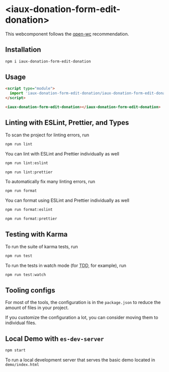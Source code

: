 # \<iaux-donation-form-edit-donation>

This webcomponent follows the [open-wc](https://github.com/open-wc/open-wc) recommendation.

## Installation
```bash
npm i iaux-donation-form-edit-donation
```

## Usage
```html
<script type="module">
  import 'iaux-donation-form-edit-donation/iaux-donation-form-edit-donation.js';
</script>

<iaux-donation-form-edit-donation></iaux-donation-form-edit-donation>
```

## Linting with ESLint, Prettier, and Types
To scan the project for linting errors, run
```bash
npm run lint
```

You can lint with ESLint and Prettier individually as well
```bash
npm run lint:eslint
```
```bash
npm run lint:prettier
```

To automatically fix many linting errors, run
```bash
npm run format
```

You can format using ESLint and Prettier individually as well
```bash
npm run format:eslint
```
```bash
npm run format:prettier
```

## Testing with Karma
To run the suite of karma tests, run
```bash
npm run test
```

To run the tests in watch mode (for <abbr title="test driven development">TDD</abbr>, for example), run

```bash
npm run test:watch
```


## Tooling configs

For most of the tools, the configuration is in the `package.json` to reduce the amount of files in your project.

If you customize the configuration a lot, you can consider moving them to individual files.

## Local Demo with `es-dev-server`
```bash
npm start
```
To run a local development server that serves the basic demo located in `demo/index.html`
